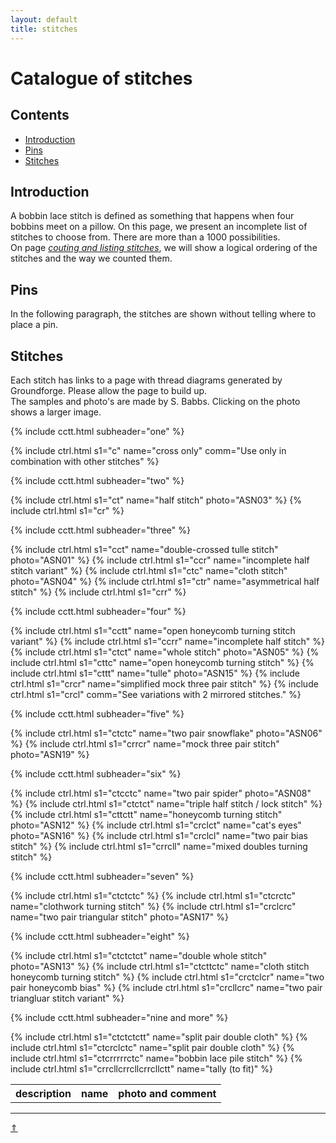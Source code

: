 ```yaml
---
layout: default
title: stitches
---
```


# Catalogue of stitches

## Contents

* [Introduction](#introduction)
* [Pins](#pins)
* [Stitches](#stitches)

## Introduction

A bobbin lace stitch is defined as something that happens when four bobbins meet on a pillow. On this page, we present an incomplete list of stitches to choose from. There are more than a 1000 possibilities.     
On page [_couting and listing stitches_][page-counting], we will show a logical ordering of the stitches and the way we counted them.     

[page-counting]: ../docs/counting

## Pins

In the following paragraph, the stitches are shown without telling where to place a pin.    

## Stitches

Each stitch has links to a page with thread diagrams generated by Groundforge. Please allow the page to build up.        
The samples and photo's are made by S. Babbs. Clicking on the photo shows a larger image.       

<table class="cctt">
  <tr>
    <th><strong>description</strong></th>
    <th><strong>name</strong></th>
    <th><strong>photo and comment</strong></th>
  </tr>
  
  {% include cctt.html subheader="one" %}
  
  {% include ctrl.html s1="c" name="cross only" comm="Use only in combination with other stitches" %} 

  {% include cctt.html subheader="two" %}

  {% include ctrl.html s1="ct" name="half stitch" photo="ASN03" %} 
  {% include ctrl.html s1="cr" %}

  {% include cctt.html subheader="three" %}
  
  {% include ctrl.html s1="cct" name="double-crossed tulle stitch" photo="ASN01" %}
  {% include ctrl.html s1="ccr" name="incomplete half stitch variant" %}
  {% include ctrl.html s1="ctc" name="cloth stitch" photo="ASN04" %}
  {% include ctrl.html s1="ctr" name="asymmetrical half stitch" %}
  {% include ctrl.html s1="crr" %}
  
  {% include cctt.html subheader="four" %}
  
  {% include ctrl.html s1="cctt" name="open honeycomb turning stitch variant" %}
  {% include ctrl.html s1="ccrr" name="incomplete half stitch" %}
  {% include ctrl.html s1="ctct" name="whole stitch" photo="ASN05" %}
  {% include ctrl.html s1="cttc" name="open honeycomb turning stitch" %}
  {% include ctrl.html s1="cttt" name="tulle" photo="ASN15" %}
  {% include ctrl.html s1="crcr" name="simplified mock three pair stitch" %}
  {% include ctrl.html s1="crcl" comm="See variations with 2 mirrored stitches." %}
  
  {% include cctt.html subheader="five" %}
  
  {% include ctrl.html s1="ctctc" name="two pair snowflake" photo="ASN06" %}
  {% include ctrl.html s1="crrcr" name="mock three pair stitch" photo="ASN19" %}
  
  {% include cctt.html subheader="six" %}
  
  {% include ctrl.html s1="ctcctc" name="two pair spider" photo="ASN08" %}
  {% include ctrl.html s1="ctctct" name="triple half stitch / lock stitch" %}
  {% include ctrl.html s1="cttctt" name="honeycomb turning stitch" photo="ASN12" %}
  {% include ctrl.html s1="crclct" name="cat's eyes" photo="ASN16" %}
  {% include ctrl.html s1="crclcl" name="two pair bias stitch" %}
  {% include ctrl.html s1="crrcll" name="mixed doubles turning stitch" %}
  
  {% include cctt.html subheader="seven" %}
  
  {% include ctrl.html s1="ctctctc" %}
  {% include ctrl.html s1="ctcrctc" name="clothwork turning stitch" %}
  {% include ctrl.html s1="crclcrc" name="two pair triangular stitch" photo="ASN17" %}
  
  {% include cctt.html subheader="eight" %}
  
  {% include ctrl.html s1="ctctctct" name="double whole stitch" photo="ASN13" %}
  {% include ctrl.html s1="ctcttctc" name="cloth stitch honeycomb turning stitch" %}
  {% include ctrl.html s1="crctclcr" name="two pair honeycomb bias" %}
  {% include ctrl.html s1="crcllcrc" name="two pair triangluar stitch variant" %}
  
  {% include cctt.html subheader="nine and more" %}
  
  {% include ctrl.html s1="ctctctctt" name="split pair double cloth" %}
  {% include ctrl.html s1="ctcrclctc" name="split pair double cloth" %}
  {% include ctrl.html s1="ctcrrrrrctc" name="bobbin lace pile stitch" %}
  {% include ctrl.html s1="crrcllcrrcllcrrcllctt" name="tally (to fit)" %}
    
</table>


***
[&uArr;]()




